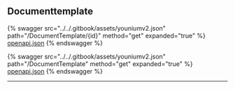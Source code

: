 ## Documenttemplate




{% swagger src="../../.gitbook/assets/youniumv2.json" path="/DocumentTemplate/{id}" method="get" expanded="true" %}
[openapi.json](./docs/.gitbook/assets/youniumv2.json)
{% endswagger %}

{% swagger src="../../.gitbook/assets/youniumv2.json" path="/DocumentTemplate" method="get" expanded="true" %}
[openapi.json](./docs/.gitbook/assets/youniumv2.json)
{% endswagger %}


---


